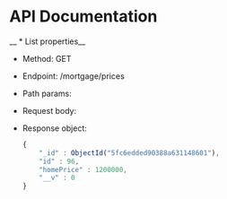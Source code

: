 # API Documentation

__ *  List properties__
   *  Method: GET
   *  Endpoint: /mortgage/prices
   *  Path params:
   
   *  Request body:
   
   *  Response object:
      ```javascript
      {
          "_id" : ObjectId("5fc6edded90388a631148601"),
          "id" : 96,
          "homePrice" : 1200000,
          "__v" : 0
      }
      ```






